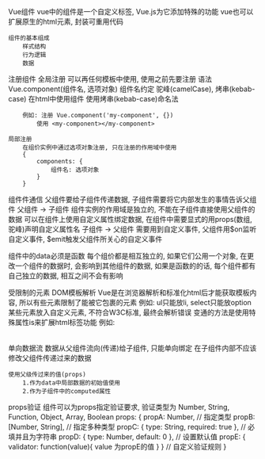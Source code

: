 Vue组件
    vue中的组件是一个自定义标签, Vue.js为它添加特殊的功能
    vue也可以扩展原生的html元素, 封装可重用代码

    组件的基本组成
        样式结构
        行为逻辑
        数据

注册组件
    全局注册
        可以再任何模板中使用, 使用之前先要注册
        语法
            Vue.component(组件名, 选项对象)
            组件名约定
                驼峰(camelCase), 烤串(kebab-case)
            在html中使用组件
                使用烤串(kebab-case)命名法

        例如: 注册 Vue.component('my-component', {})
            使用 <my-component></my-component>

    局部注册
        在组价实例中通过选项对象注册, 只在注册的作用域中使用
        {
            components: {
                组件名: 选项对象
            }
        }

组件件通信
    父组件要给子组件传递数据, 子组件需要将它内部发生的事情告诉父组件
    父组件 -> 子组件
        组件实例的作用域是独立的, 不能在子组件直接使用父组件的数据
        可以在组件上使用自定义属性绑定数据, 在组件中需要显式的用props(数组,驼峰)声明自定义属性名
    子组件 -> 父组件
        需要用到自定义事件, 父组件用$on监听自定义事件, $emit触发父组件所关心的自定义事件

组件中的data必须是函数
    每个组价都是相互独立的, 如果它们公用一个对象, 在更改一个组件的数据时, 会影响到其他组件的数据, 如果是函数的的话, 每个组件都有自己独立的数据, 相互之间不会有影响

受限制的元素
    DOM模板解析
        Vue是在浏览器解析和标准化html后才能获取模板内容, 所以有些元素限制了能被它包裹的元素
        例如: ul只能放li, select只能放option
        某些元素放入自定义元素, 不符合W3C标准, 最终会解析错误
        变通的方法是使用特殊属性is来扩展html标签功能
        例如: <table><tr is="custom-select"></tr></table>

单向数据流
    数据从父组件流向(传递)给子组件, 只能单向绑定
    在子组件内部不应该修改父组件传递过来的数据

    使用父级传过来的值(props)
        1.作为data中局部数据的初始值使用
        2.作为子组件中的computed属性

props验证
    组件可以为props指定验证要求, 验证类型为 Number, String, Function, Object, Array, Boolean
    props: {
        propA: Number,   // 指定类型
        propB: [Number, String], // 指定多种类型
        propC: {
            type: String,
            required: true
        }, // 必填并且为字符串
        propD: {
            type: Number,
            default: 0
        }, // 设置默认值
        propE: {
            validator: function(value){
                value 为propE的值
            }
        } // 自定义验证规则
    }

            